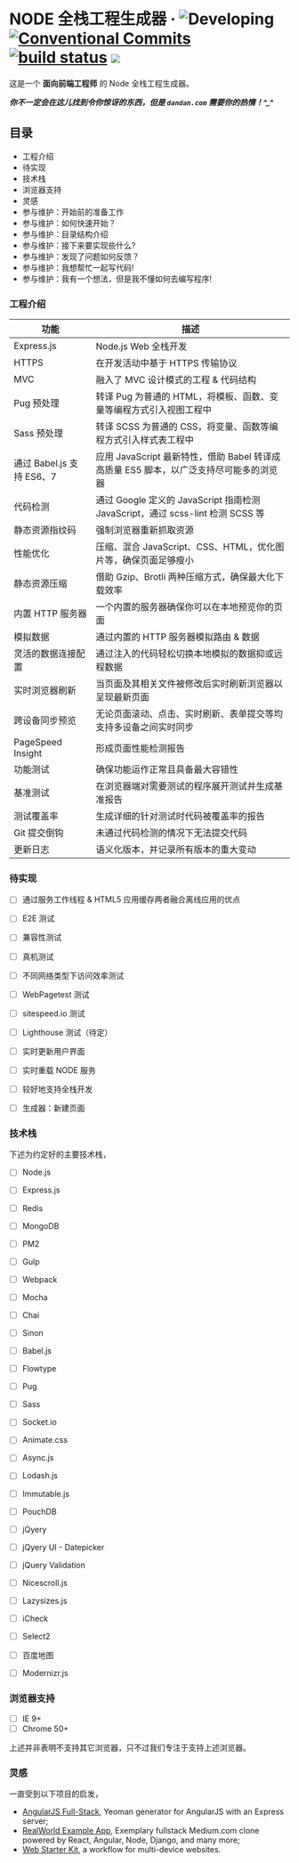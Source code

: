 # NODE 全栈工程生成器 &middot; ![Developing](https://img.shields.io/badge/status-is%20developing-green.svg?style=flat) [![Conventional Commits](https://img.shields.io/badge/Conventional%20Commits-1.0.0-yellow.svg)](https://conventionalcommits.org) [![build status](https://gitlab.com/dandan-repos/generator-node-fullstack/badges/master/build.svg)](https://gitlab.com/dandan-repos/generator-node-fullstack/commits/master)  [![](https://i.github-camo.com/4e28b9f959b945ab207f9d727d5390f17fe7d3d2/68747470733a2f2f696d672e736869656c64732e696f2f62616467652f576f726b666c6f772d676974666c6f772d2d6272616e6368696e672d2d6d6f64656c2d3831413143312e737667)](http://nvie.com/posts/a-successful-git-branching-model)

这是一个 **面向前端工程师** 的 Node 全栈工程生成器。

***你不一定会在这儿找到令你惊讶的东西，但是 `dandan.com` 需要你的热情！^_^***



## 目录

- 工程介绍
- 待实现
- 技术栈
- 浏览器支持
- 灵感
- 参与维护：开始前的准备工作
- 参与维护：如何快速开始？
- 参与维护：目录结构介绍
- 参与维护：接下来要实现些什么?
- 参与维护：发现了问题如何反馈？
- 参与维护：我想帮忙一起写代码!
- 参与维护：我有一个想法，但是我不懂如何去编写程序!



### 工程介绍

| 功能 | 描述 |
|------|------|
| Express.js | Node.js Web 全栈开发 |
| HTTPS | 在开发活动中基于 HTTPS 传输协议 |
| MVC | 融入了 MVC 设计模式的工程 & 代码结构 |
| Pug 预处理 | 转译 Pug 为普通的 HTML，将模板、函数、变量等编程方式引入视图工程中 |
| Sass 预处理 | 转译 SCSS 为普通的 CSS，将变量、函数等编程方式引入样式表工程中 |
| 通过 Babel.js 支持 ES6、7 | 应用 JavaScript 最新特性，借助 Babel 转译成高质量 ES5 脚本，以广泛支持尽可能多的浏览器 |
| 代码检测 | 通过 Google 定义的 JavaScript 指南检测 JavaScript，通过 scss-lint 检测 SCSS 等 |
| 静态资源指纹码 | 强制浏览器重新抓取资源 |
| 性能优化 | 压缩、混合 JavaScript、CSS、HTML，优化图片等，确保页面足够瘦小 |
| 静态资源压缩 | 借助 Gzip、Brotli 两种压缩方式，确保最大化下载效率 |
| 内置 HTTP 服务器 | 一个内置的服务器确保你可以在本地预览你的页面 |
| 模拟数据 | 通过内置的 HTTP 服务器模拟路由 & 数据 |
| 灵活的数据连接配置 | 通过注入的代码轻松切换本地模拟的数据抑或远程数据 |
| 实时浏览器刷新 | 当页面及其相关文件被修改后实时刷新浏览器以呈现最新页面 |
| 跨设备同步预览 | 无论页面滚动、点击、实时刷新、表单提交等均支持多设备之间实时同步 |
| PageSpeed Insight | 形成页面性能检测报告 |
| 功能测试 | 确保功能运作正常且具备最大容错性 |
| 基准测试 | 在浏览器端对需要测试的程序展开测试并生成基准报告 |
| 测试覆盖率 | 生成详细的针对测试时代码被覆盖率的报告 |
| Git 提交倒钩 | 未通过代码检测的情况下无法提交代码 |
| 更新日志 | 语义化版本，并记录所有版本的重大变动 |



### 待实现

- [ ] 通过服务工作线程 & HTML5 应用缓存两者融合离线应用的优点
- [ ] E2E 测试
- [ ] 兼容性测试
- [ ] 真机测试
- [ ] 不同网络类型下访问效率测试
- [ ] WebPagetest 测试
- [ ] sitespeed.io 测试
- [ ] Lighthouse 测试（待定）
- [ ] 实时更新用户界面
- [ ] 实时重载 NODE 服务
- [ ] 较好地支持全栈开发
- [ ] 生成器：新建页面



### 技术栈

下述为约定好的主要技术栈，

- [ ] Node.js
- [ ] Express.js
- [ ] Redis
- [ ] MongoDB
- [ ] PM2
- [ ] Gulp
- [ ] Webpack
- [ ] Mocha
- [ ] Chai
- [ ] Sinon
- [ ] Babel.js
- [ ] Flowtype
- [ ] Pug
- [ ] Sass
- [ ] Socket.io
- [ ] Animate.css
- [ ] Async.js
- [ ] Lodash.js
- [ ] Immutable.js
- [ ] PouchDB
- [ ] jQyery
- [ ] jQyery UI - Datepicker
- [ ] jQuery Validation
- [ ] Nicescroll.js
- [ ] Lazysizes.js
- [ ] iCheck
- [ ] Select2
- [ ] 百度地图
- [ ] Modernizr.js



### 浏览器支持

- [ ] IE 9+
- [ ] Chrome 50+

上述并非表明不支持其它浏览器，只不过我们专注于支持上述浏览器。



### 灵感

一直受到以下项目的启发，

+ [AngularJS Full-Stack](https://github.com/angular-fullstack), Yeoman generator for AngularJS with an Express server;
+ [RealWorld Example App](https://github.com/gothinkster/realworld), Exemplary fullstack Medium.com clone powered by React, Angular, Node, Django, and many more;
+ [Web Starter Kit](https://github.com/google/web-starter-kit), a workflow for multi-device websites.
